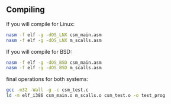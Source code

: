 ## Compiling

If you will compile for Linux:

```bash
nasm -f elf -g -dOS_LNX csm_main.asm
nasm -f elf -g -dOS_LNX m_scalls.asm
```
If you will compile for BSD:

```bash
nasm -f elf -g -dOS_BSD csm_main.asm
nasm -f elf -g -dOS_BSD m_scalls.asm
```
final operations for both systems:

```bash
gcc -m32 -Wall -g -c csm_test.c
ld -m elf_i386 csm_main.o m_scalls.o csm_test.o -o test_prog
```
